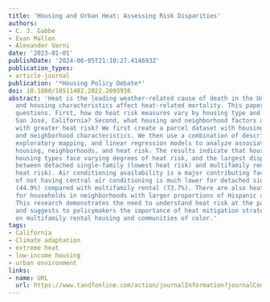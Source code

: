 ```yaml
---
title: 'Housing and Urban Heat: Assessing Risk Disparities'
authors:
- C. J. Gabbe
- Evan Mallen
- Alexander Varni
date: '2023-01-01'
publishDate: '2024-06-05T21:10:27.414693Z'
publication_types:
- article-journal
publication: '*Housing Policy Debate*'
doi: 10.1080/10511482.2022.2093938
abstract: 'Heat is the leading weather-related cause of death in the United States,
  and housing characteristics affect heat-related mortality. This paper answers two
  questions. First, how do heat risk measures vary by housing type and location in
  San José, California? Second, what housing and neighborhood factors are associated
  with greater heat risk? We first create a parcel dataset with housing, heat risk,
  and neighborhood characteristics. We then use a combination of descriptive statistics,
  exploratory mapping, and linear regression models to analyze associations between
  housing, neighborhoods, and heat risk. The results indicate that households of different
  housing types face varying degrees of heat risk, and the largest disparities are
  between detached single-family (lowest heat risk) and multifamily rental (highest
  heat risk). Air conditioning availability is a major contributing factor: the probability
  of not having central air conditioning is much lower for detached single-family
  (44.9%) compared with multifamily rental (73.7%). There are also heat risk disparities
  for households in neighborhoods with larger proportions of Hispanic and Asian residents.
  This research demonstrates the need to understand heat risk at the parcel scale
  and suggests to policymakers the importance of heat mitigation strategies that focus
  on multifamily rental housing and communities of color.'
tags:
- California
- Climate adaptation
- extreme heat
- low-income housing
- urban environment
links:
- name: URL
  url: https://www.tandfonline.com/action/journalInformation?journalCode=rhpd20
---
```

